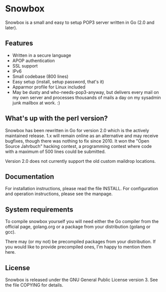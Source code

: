Snowbox
=======

Snowbox is a small and easy to setup POP3 server written in Go (2.0 and later).

Features
--------

* Written in a secure language
* APOP authentication
* SSL support
* IPv6
* Small codebase (800 lines)
* Easy setup (install, setup password, that's it)
* Apparmor profile for Linux included
* May be dusty and who-needs-pop3-anyway, but delivers every mail on my own server
and processes thousands of mails a day on my sysadmin junk mailbox at work. :)

What's up with the perl version?
--------------------------------

Snowbox has been rewritten in Go for version 2.0 which is the actively maintained release.
1.x will remain online as an alternative and may receive bugfixes, though there was nothing
to fix since 2010. It won the "Open Source Jahrbuch" hacking contest, a programming contest
where code with a maximum of 500 lines could be submitted.

Version 2.0 does not currently support the old custom maildrop locations.

Documentation
-------------

For installation instructions, please read the file INSTALL.
For configuration and operation instructions, please see the manpage.

System requirements
-------------------

To compile snowbox yourself you will need either the Go compiler from the official page,
golang.org or a package from your distribution (golang or gcc).

There may (or my not) be precompiled packages from your distribution. If you would like
to provide precompiled ones, I'm happy to mention them here.

License
-------

Snowbox is released under the GNU General Public License version 3. See the
file COPYING for details.
